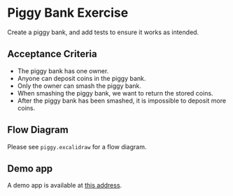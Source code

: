 # Piggy Bank Exercise

Create a piggy bank, and add tests to ensure it works as intended.

## Acceptance Criteria

- The piggy bank has one owner.
- Anyone can deposit coins in the piggy bank.
- Only the owner can smash the piggy bank.
- When smashing the piggy bank, we want to return the stored coins.
- After the piggy bank has been smashed, it is impossible to deposit more coins.

## Flow Diagram

Please see `piggy.excalidraw` for a flow diagram.

## Demo app

A demo app is available at [this address](https://the-piggy-bank.vercel.app/).
